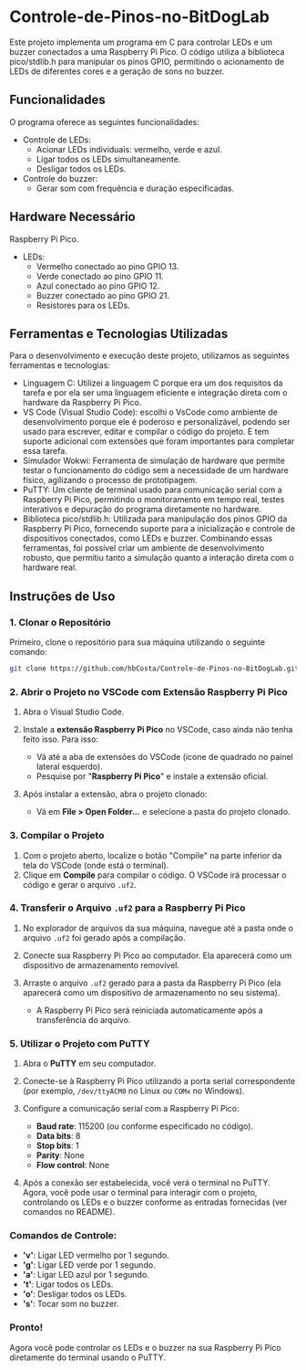 # Controle-de-Pinos-no-BitDogLab


Este projeto implementa um programa em C para controlar LEDs e um buzzer conectados a uma Raspberry Pi Pico. O código utiliza a biblioteca pico/stdlib.h para manipular os pinos GPIO, permitindo o acionamento de LEDs de diferentes cores e a geração de sons no buzzer.
## Funcionalidades
O programa oferece as seguintes funcionalidades:

  - Controle de LEDs:
    - Acionar LEDs individuais: vermelho, verde e azul.
    - Ligar todos os LEDs simultaneamente.
    - Desligar todos os LEDs.
  - Controle do buzzer:
    - Gerar som com frequência e duração especificadas.
## Hardware Necessário
Raspberry Pi Pico.
- LEDs:
  - Vermelho conectado ao pino GPIO 13.
  - Verde conectado ao pino GPIO 11.
  - Azul conectado ao pino GPIO 12.
  - Buzzer conectado ao pino GPIO 21.
  - Resistores para os LEDs.

## Ferramentas e Tecnologias Utilizadas
Para o desenvolvimento e execução deste projeto, utilizamos as seguintes ferramentas e tecnologias:

- Linguagem C: Utilizei a linguagem C porque era um dos requisitos da tarefa e por ela ser uma linguagem eficiente e integração direta com o hardware da Raspberry Pi Pico.
- VS Code (Visual Studio Code): escolhi o VsCode como ambiente de desenvolvimento porque ele é poderoso e personalizável, podendo ser  usado para escrever, editar e compilar o código do projeto. E tem suporte adicional com extensões que foram importantes para completar essa tarefa.
- Simulador Wokwi: Ferramenta de simulação de hardware que permite testar o funcionamento do código sem a necessidade de um hardware físico, agilizando o processo de prototipagem.
- PuTTY: Um cliente de terminal usado para comunicação serial com a Raspberry Pi Pico, permitindo o monitoramento em tempo real, testes interativos e depuração do programa diretamente no hardware.
- Biblioteca pico/stdlib.h: Utilizada para manipulação dos pinos GPIO da Raspberry Pi Pico, fornecendo suporte para a inicialização e controle de dispositivos conectados, como LEDs e buzzer.
Combinando essas ferramentas, foi possível criar um ambiente de desenvolvimento robusto, que permitiu tanto a simulação quanto a interação direta com o hardware real.

## Instruções de Uso

### 1. Clonar o Repositório

Primeiro, clone o repositório para sua máquina utilizando o seguinte comando:

```bash
git clone https://github.com/hbCosta/Controle-de-Pinos-no-BitDogLab.git
```

### 2. Abrir o Projeto no VSCode com Extensão Raspberry Pi Pico

1. Abra o Visual Studio Code.
2. Instale a **extensão Raspberry Pi Pico** no VSCode, caso ainda não tenha feito isso. Para isso:
   - Vá até a aba de extensões do VSCode (ícone de quadrado no painel lateral esquerdo).
   - Pesquise por "**Raspberry Pi Pico**" e instale a extensão oficial.
   
3. Após instalar a extensão, abra o projeto clonado:
   - Vá em **File > Open Folder...** e selecione a pasta do projeto clonado.

### 3. Compilar o Projeto

1. Com o projeto aberto, localize o botão "Compile" na parte inferior da tela do VSCode (onde está o terminal).
2. Clique em **Compile** para compilar o código. O VSCode irá processar o código e gerar o arquivo `.uf2`.

### 4. Transferir o Arquivo `.uf2` para a Raspberry Pi Pico

1. No explorador de arquivos da sua máquina, navegue até a pasta onde o arquivo `.uf2` foi gerado após a compilação.
2. Conecte sua Raspberry Pi Pico ao computador. Ela aparecerá como um dispositivo de armazenamento removível.
3. Arraste o arquivo `.uf2` gerado para a pasta da Raspberry Pi Pico (ela aparecerá como um dispositivo de armazenamento no seu sistema).
   
   - A Raspberry Pi Pico será reiniciada automaticamente após a transferência do arquivo.

### 5. Utilizar o Projeto com PuTTY

1. Abra o **PuTTY** em seu computador.
2. Conecte-se à Raspberry Pi Pico utilizando a porta serial correspondente (por exemplo, `/dev/ttyACM0` no Linux ou `COMx` no Windows).
3. Configure a comunicação serial com a Raspberry Pi Pico:
   - **Baud rate**: 115200 (ou conforme especificado no código).
   - **Data bits**: 8
   - **Stop bits**: 1
   - **Parity**: None
   - **Flow control**: None

4. Após a conexão ser estabelecida, você verá o terminal no PuTTY. Agora, você pode usar o terminal para interagir com o projeto, controlando os LEDs e o buzzer conforme as entradas fornecidas (ver comandos no README).

### Comandos de Controle:

- **'v'**: Ligar LED vermelho por 1 segundo.
- **'g'**: Ligar LED verde por 1 segundo.
- **'a'**: Ligar LED azul por 1 segundo.
- **'t'**: Ligar todos os LEDs.
- **'o'**: Desligar todos os LEDs.
- **'s'**: Tocar som no buzzer.

### Pronto!

Agora você pode controlar os LEDs e o buzzer na sua Raspberry Pi Pico diretamente do terminal usando o PuTTY.
